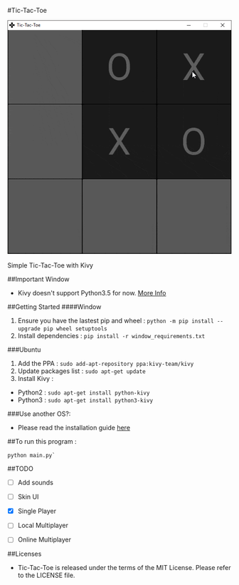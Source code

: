 #Tic-Tac-Toe

![Version 1.0](screenshot/ver1_0.gif)

Simple Tic-Tac-Toe with Kivy


##Important
Window
- Kivy doesn't support Python3.5 for now. [More Info](https://kivy.org/docs/installation/installation-windows.html#install-win-dist)


##Getting Started
####Window
1. Ensure you have the lastest pip and wheel : `python -m pip install --upgrade pip wheel setuptools`
2. Install dependencies : `pip install -r window_requirements.txt`

###Ubuntu
1. Add the PPA : `sudo add-apt-repository ppa:kivy-team/kivy`
2. Update packages list : `sudo apt-get update`
3. Install Kivy :

- Python2 : `sudo apt-get install python-kivy`
- Python3 : `sudo apt-get install python3-kivy` 


###Use another OS?:
- Please read the installation guide [here](https://kivy.org/#download)


##To run this program :
```
python main.py`
```


##TODO
- [ ] Add sounds
- [ ] Skin UI
- [x] Single Player
- [ ] Local Multiplayer
- [ ] Online Multiplayer


##Licenses
- Tic-Tac-Toe is released under the terms of the MIT License. Please refer to the LICENSE file.
